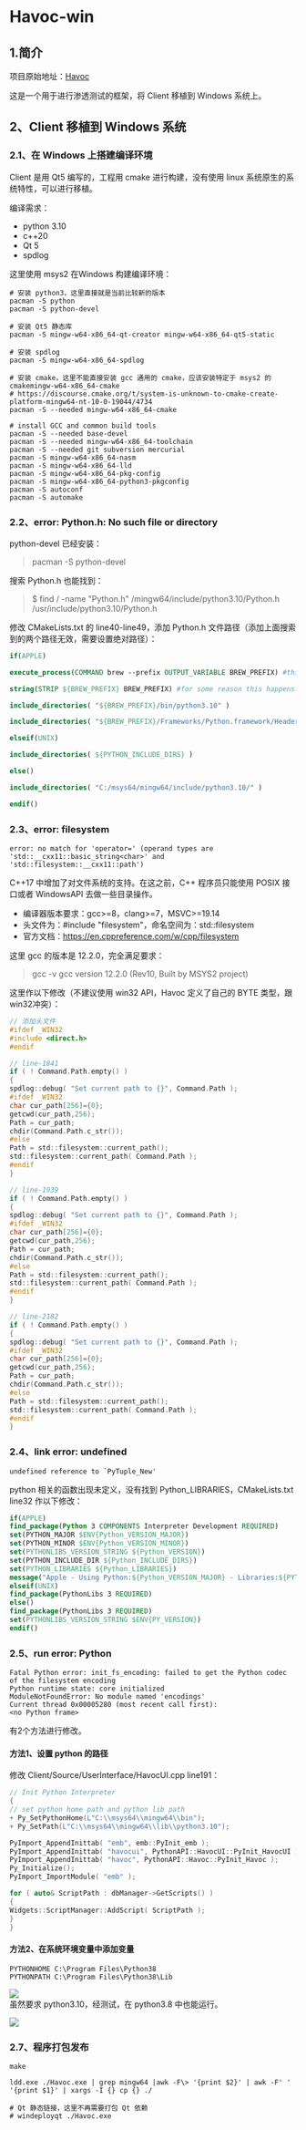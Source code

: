 # Havoc-win

## 1.简介

项目原始地址：[Havoc](https://github.com/HavocFramework/Havoc)

这是一个用于进行渗透测试的框架，将 Client 移植到 Windows 系统上。

## 2、Client 移植到 Windows 系统

### 2.1、在 Windows 上搭建编译环境
Client 是用 Qt5 编写的，工程用 cmake 进行构建，没有使用 linux 系统原生的系统特性，可以进行移植。

编译需求：
+ python 3.10
+ c++20
+ Qt 5
+ spdlog

这里使用 msys2 在Windows 构建编译环境：
```shell
# 安装 python3，这里直接就是当前比较新的版本
pacman -S python
pacman -S python-devel

# 安装 Qt5 静态库
pacman -S mingw-w64-x86_64-qt-creator mingw-w64-x86_64-qt5-static

# 安装 spdlog
pacman -S mingw-w64-x86_64-spdlog

# 安装 cmake，这里不能直接安装 gcc 通用的 cmake，应该安装特定于 msys2 的 cmakemingw-w64-x86_64-cmake
# https://discourse.cmake.org/t/system-is-unknown-to-cmake-create-platform-mingw64-nt-10-0-19044/4734
pacman -S --needed mingw-w64-x86_64-cmake

# install GCC and common build tools
pacman -S --needed base-devel
pacman -S --needed mingw-w64-x86_64-toolchain
pacman -S --needed git subversion mercurial
pacman -S mingw-w64-x86_64-nasm
pacman -S mingw-w64-x86_64-lld
pacman -S mingw-w64-x86_64-pkg-config
pacman -S mingw-w64-x86_64-python3-pkgconfig
pacman -S autoconf
pacman -S automake
```

### 2.2、error: Python.h: No such file or directory

python-devel 已经安装：

> pacman -S python-devel

搜索 Python.h 也能找到：

> $ find / -name "Python.h"
> /mingw64/include/python3.10/Python.h
> /usr/include/python3.10/Python.h

修改 CMakeLists.txt 的 line40-line49，添加 Python.h 文件路径（添加上面搜索到的两个路径无效，需要设置绝对路径）：

```cmake
if(APPLE)

execute_process(COMMAND brew --prefix OUTPUT_VARIABLE BREW_PREFIX) #this because brew install location differs Intel/Apple Silicon macs

string(STRIP ${BREW_PREFIX} BREW_PREFIX) #for some reason this happens: https://gitlab.kitware.com/cmake/cmake/-/issues/22404

include_directories( "${BREW_PREFIX}/bin/python3.10" )

include_directories( "${BREW_PREFIX}/Frameworks/Python.framework/Headers" )

elseif(UNIX)

include_directories( ${PYTHON_INCLUDE_DIRS} )

else()

include_directories( "C:/msys64/mingw64/include/python3.10/" )

endif()
```

### 2.3、error: filesystem

```shell
error: no match for 'operator=' (operand types are 'std::__cxx11::basic_string<char>' and 'std::filesystem::__cxx11::path')
```

C++17 中增加了对文件系统的支持。在这之前，C++ 程序员只能使用 POSIX 接口或者 WindowsAPI 去做一些目录操作。

+ 编译器版本要求：gcc>=8，clang>=7，MSVC>=19.14
+ 头文件为：#include "filesystem"，命名空间为：std::filesystem
+ 官方文档：https://en.cppreference.com/w/cpp/filesystem

这里 gcc 的版本是 12.2.0，完全满足要求：

> gcc -v
> gcc version 12.2.0 (Rev10, Built by MSYS2 project)

这里作以下修改（不建议使用 win32 API，Havoc 定义了自己的 BYTE 类型，跟win32冲突）：

```c
// 添加头文件
#ifdef _WIN32
#include <direct.h>
#endif

// line-1841
if ( ! Command.Path.empty() )
{
spdlog::debug( "Set current path to {}", Command.Path );
#ifdef _WIN32
char cur_path[256]={0};
getcwd(cur_path,256);
Path = cur_path;
chdir(Command.Path.c_str());
#else
Path = std::filesystem::current_path();
std::filesystem::current_path( Command.Path );
#endif
}

// line-1939
if ( ! Command.Path.empty() )
{
spdlog::debug( "Set current path to {}", Command.Path );
#ifdef _WIN32
char cur_path[256]={0};
getcwd(cur_path,256);
Path = cur_path;
chdir(Command.Path.c_str());
#else
Path = std::filesystem::current_path();
std::filesystem::current_path( Command.Path );
#endif
}

// line-2182
if ( ! Command.Path.empty() )
{
spdlog::debug( "Set current path to {}", Command.Path );
#ifdef _WIN32
char cur_path[256]={0};
getcwd(cur_path,256);
Path = cur_path;
chdir(Command.Path.c_str());
#else
Path = std::filesystem::current_path();
std::filesystem::current_path( Command.Path );
#endif
}
```

### 2.4、link error: undefined

```shell
undefined reference to `PyTuple_New'
```

python 相关的函数出现未定义，没有找到 Python_LIBRARIES，CMakeLists.txt line32 作以下修改：

```cmake
if(APPLE)
find_package(Python 3 COMPONENTS Interpreter Development REQUIRED)
set(PYTHON_MAJOR $ENV{Python_VERSION_MAJOR})
set(PYTHON_MINOR $ENV{Python_VERSION_MINOR})
set(PYTHONLIBS_VERSION_STRING ${Python_VERSION})
set(PYTHON_INCLUDE_DIR ${Python_INCLUDE_DIRS})
set(PYTHON_LIBRARIES ${Python_LIBRARIES})
message("Apple - Using Python:${Python_VERSION_MAJOR} - Libraries:${PYTHON_LIBRARIES} - IncludeDirs: ${PYTHON_INCLUDE_DIR}")
elseif(UNIX)
find_package(PythonLibs 3 REQUIRED)
else()
find_package(PythonLibs 3 REQUIRED)
set(PYTHONLIBS_VERSION_STRING $ENV{PY_VERSION})
endif()
```

### 2.5、run error: Python

```shell
Fatal Python error: init_fs_encoding: failed to get the Python codec of the filesystem encoding
Python runtime state: core initialized
ModuleNotFoundError: No module named 'encodings'
Current thread 0x00005280 (most recent call first):
<no Python frame>
```

有2个方法进行修改。

#### 方法1、设置 python 的路径

修改 Client/Source/UserInterface/HavocUI.cpp line191：

```c
// Init Python Interpreter
{
// set python home path and python lib path
+ Py_SetPythonHome(L"C:\\msys64\\mingw64\\bin");
+ Py_SetPath(L"C:\\msys64\\mingw64\\lib\\python3.10");

PyImport_AppendInittab( "emb", emb::PyInit_emb );
PyImport_AppendInittab( "havocui", PythonAPI::HavocUI::PyInit_HavocUI );
PyImport_AppendInittab( "havoc", PythonAPI::Havoc::PyInit_Havoc );
Py_Initialize();
PyImport_ImportModule( "emb" );

for ( auto& ScriptPath : dbManager->GetScripts() )
{
Widgets::ScriptManager::AddScript( ScriptPath );
}
}
```

#### 方法2、在系统环境变量中添加变量

```
PYTHONHOME C:\Program Files\Python38
PYTHONPATH C:\Program Files\Python38\Lib
```

![](./images/367455316230269.png)  
虽然要求 python3.10，经测试，在 python3.8 中也能运行。

![](./images/304255715230268.png)

### 2.7、程序打包发布

```
make

ldd.exe ./Havoc.exe | grep mingw64 |awk -F\> '{print $2}' | awk -F' ' '{print $1}' | xargs -I {} cp {} ./

# Qt 静态链接，这里不再需要打包 Qt 依赖
# windeployqt ./Havoc.exe
```
